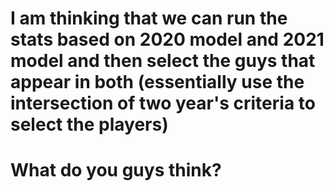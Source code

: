 # I am thinking that we can run the stats based on 2020 model and 2021 model and then select the guys that appear in both (essentially use the intersection of two year's criteria to select the players)
# What do you guys think?
